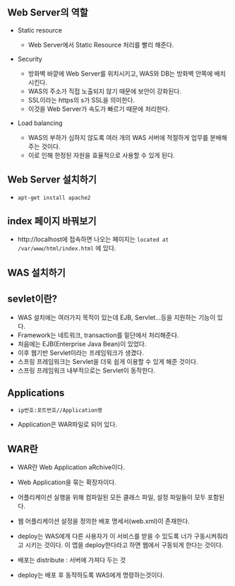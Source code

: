 ## Web Server의 역할
- Static resource
  - Web Server에서 Static Resource 처리를 빨리 해준다.

- Security
  - 방화벽 바깥에 Web Server를 위치시키고, WAS와 DB는 방화벽 안쪽에 배치시킨다. 
  - WAS의 주소가 직접 노출되지 않기 때문에 보안이 강화된다. 
  - SSL이라는 https의 s가 SSL을 의미한다. 
  - 이것을 Web Server가 속도가 빠르기 때문에 처리한다. 

- Load balancing
  - WAS의 부하가 심하지 않도록 여러 개의 WAS 서버에 적절하게 업무를 분배해 주는 것이다.
  - 이로 인해 한정된 자원을 효율적으로 사용할 수 있게 된다. 


## Web Server 설치하기

- `apt-get install apache2`


## index 페이지 바꿔보기
- http://localhost에 접속하면 나오는 페이지는 `located at /var/www/html/index.html` 에 있다.



## WAS 설치하기

## sevlet이란?
- WAS 설치에는 여러가지 목적이 있는데 EJB, Servlet...등을 지원하는 기능이 있다.
- Framework는 네트워크, transaction를 밑단에서 처리해준다.
- 처음에는 EJB(Enterprise Java Bean)이 있었다.
- 이후 웹기반 Servlet이라는 프레임워크가 생겼다. 
- 스프링 프레임워크는 Servlet을 더욱 쉽게 이용할 수 있게 해준 것이다. 
- 스프링 프레임워크 내부적으로는 Servlet이 동작한다.

## Applications
- `ip번호:포트번호//Application명`

- Application은 WAR파일로 되어 있다. 

## WAR란

- WAR란 Web Application aRchive이다. 

- Web Application을 묶는 확장자이다. 

- 어플리케이션 실행을 위해 컴파일된 모든 클래스 파일, 설정 파일들이 모두 포함된다.

- 웹 어플리케이션 설정을 정의한 배포 명세서(web.xml)이 존재한다. 

- deploy는 WAS에게 다른 사용자가 이 서비스를 받을 수 있도록 너가 구동시켜줘라고 시키는 것이다. 이 앱을 deploy한다라고 하면 웹에서 구동되게 한다는 것이다. 

- 배포는 distribute : 서버에 가져다 두는 것

- deploy는 배포 후 동작하도록 WAS에게 명령하는것이다.

